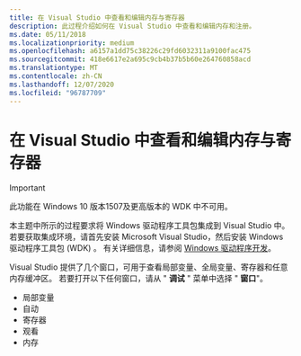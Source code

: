 ```yaml
---
title: 在 Visual Studio 中查看和编辑内存与寄存器
description: 此过程介绍如何在 Visual Studio 中查看和编辑内存和注册。
ms.date: 05/11/2018
ms.localizationpriority: medium
ms.openlocfilehash: a6157a1dd75c38226c29fd6032311a9100fac475
ms.sourcegitcommit: 418e6617e2a695c9cb4b37b5b60e264760858acd
ms.translationtype: MT
ms.contentlocale: zh-CN
ms.lasthandoff: 12/07/2020
ms.locfileid: "96787709"
---
```

# <a name="viewing-and-editing-memory-and-registers-in-visual-studio"></a>在 Visual Studio 中查看和编辑内存与寄存器

> [!IMPORTANT]
> 此功能在 Windows 10 版本1507及更高版本的 WDK 中不可用。
>


本主题中所示的过程要求将 Windows 驱动程序工具包集成到 Visual Studio 中。 若要获取集成环境，请首先安装 Microsoft Visual Studio，然后安装 Windows 驱动程序工具包 (WDK) 。 有关详细信息，请参阅 [Windows 驱动程序开发](../index.yml)。

Visual Studio 提供了几个窗口，可用于查看局部变量、全局变量、寄存器和任意内存缓冲区。 若要打开以下任何窗口，请从 " **调试** " 菜单中选择 " **窗口**"。

-   局部变量
-   自动
-   寄存器
-   观看
-   内存

 

